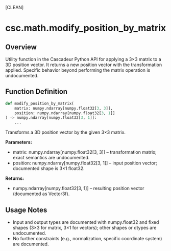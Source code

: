 [CLEAN]

# csc.math.modify_position_by_matrix

## Overview
Utility function in the Cascadeur Python API for applying a 3×3 matrix to a 3D position vector. It returns a new position vector with the transformation applied. Specific behavior beyond performing the matrix operation is undocumented.

## Function Definition
```python
def modify_position_by_matrix(
    matrix: numpy.ndarray[numpy.float32[3, 3]],
    position: numpy.ndarray[numpy.float32[3, 1]]
) -> numpy.ndarray[numpy.float32[3, 1]]:
    ...
```

Transforms a 3D position vector by the given 3×3 matrix.

**Parameters:**
- matrix: numpy.ndarray[numpy.float32[3, 3]] – transformation matrix; exact semantics are undocumented.
- position: numpy.ndarray[numpy.float32[3, 1]] – input position vector; documented shape is 3×1 float32.

**Returns:**
- numpy.ndarray[numpy.float32[3, 1]] – resulting position vector (documented as Vector3f).

## Usage Notes
- Input and output types are documented with numpy.float32 and fixed shapes (3×3 for matrix, 3×1 for vectors); other shapes or dtypes are undocumented.
- No further constraints (e.g., normalization, specific coordinate system) are documented.

